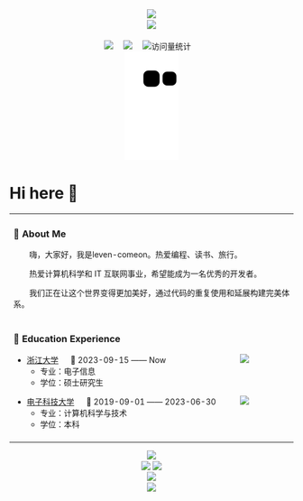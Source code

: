 <div align="center">
  <!-- dynamic typing effect 动态打字效果 -->
  <div>
    <a href="https://leven-comeon.github.io">
      <img src="https://readme-typing-svg.demolab.com?font=Fira+Code&pause=1000&width=435&lines=console.log(%22Hello%2C%20World%22);leven-comeon祝您今天愉快!&center=true&size=27" />
    </a>
  </div>

  <!-- knock code pictures 敲代码的图片 -->
  <picture>
    <source media="(prefers-color-scheme: dark)" srcset="https://cdn.jsdelivr.net/gh/sun0225SUN/sun0225SUN/assets/images/coding.gif" />
    <source media="(prefers-color-scheme: light)" srcset="https://cdn.jsdelivr.net/gh/sun0225SUN/sun0225SUN/assets/images/developer.svg" height="225px" />
    <img src="https://cdn.jsdelivr.net/gh/sun0225SUN/sun0225SUN/assets/images/coding.gif" />
  </picture>

  <!-- for beauty 留个空行好看点 -->
  <div>&nbsp;</div>

  <!-- profile logo 个人资料徽标 -->
  <div>
    <a href="https://leven-comeon.github.io"><img src="https://img.shields.io/badge/Website-博客-8c36db" /></a>&emsp;
    <a href="https://mp.sunguoqi.com"><img src="https://img.shields.io/badge/WeChat-微信-07c160" /></a>&emsp;
    <!-- visitor -->
    <img src="https://komarev.com/ghpvc/?username=leven-comeon&label=Views&color=orange&style=flat" alt="访问量统计" />&emsp;
  </div>
  
  <picture>
    <img alt="github-snake" src="https://raw.githubusercontent.com/leven-comeon/leven-comeon/main/assets/github-contribution-grid-snake.svg"> 
  </picture>

</div>

# Hi here 👋

<table align="center">
  <tr><td>
    
  ### 🤺 About Me
  
  <p>&emsp;&emsp;嗨，大家好，我是leven-comeon。热爱编程、读书、旅行。</p>
  <p>&emsp;&emsp;热爱计算机科学和 IT 互联网事业，希望能成为一名优秀的开发者。</p>
  <p>&emsp;&emsp;我们正在让这个世界变得更加美好，通过代码的重复使用和延展构建完美体系。</p>
  
  </td></tr>
  
  <tr><td>
  
  ### 🏢 Education Experience
  
  <img align="right" width="88" src="https://upload.wikimedia.org/wikipedia/en/thumb/1/16/Zhejiang_University_Logo.svg/150px-Zhejiang_University_Logo.svg.png" />
  
  - [浙江大学](https://www.zju.edu.cn/) &emsp; 📌 2023-09-15 —— Now
    - 专业：电子信息
    - 学位：硕士研究生
  
  <img align="right" width="88" src="https://upload.wikimedia.org/wikipedia/en/6/6c/UESTC_xiaohui.png" />
  
  - [电子科技大学](https://www.uestc.edu.cn/) &emsp; 📌 2019-09-01 —— 2023-06-30
    - 专业：计算机科学与技术
    - 学位：本科
  
  </td></tr>

  <tr><td>

  
</table>



  <div align="center"><img src="https://github-profile-trophy.vercel.app/?username=leven-comeon" /></div>

  <div align="center">
    <img height="137px" src="https://github-readme-stats.vercel.app/api?username=leven-comeon&hide_title=true&hide_border=true&show_icons=trueline_height=21&text_color=000&icon_color=000&bg_color=0,ea6161,ffc64d,fffc4d,52fa5a&theme=graywhite" /> 
    <img height="137px" src="https://github-readme-stats.vercel.app/api/top-langs/?username=leven-comeon&hide_title=true&hide_border=true&layout=compact&langs_count=6&text_color=000&icon_color=fff&bg_color=0,52fa5a,4dfcff,c64dff&theme=graywhite" /> 
  </div>

  <div align="center">
  <img src="https://github-readme-streak-stats.herokuapp.com/?user=leven-comeon" />
  </div>

  <div align="center">
  <img src="https://stats.justsong.cn/api/leetcode?username=leven-tr&cn=true&theme=gruvbox&lang=zh-CN" />
  </div>

<!--
**leven-comeon/leven-comeon** is a ✨ _special_ ✨ repository because its `README.md` (this file) appears on your GitHub profile.

Here are some ideas to get you started:

- 🔭 I’m currently working on ...
- 🌱 I’m currently learning ...
- 👯 I’m looking to collaborate on ...
- 🤔 I’m looking for help with ...
- 💬 Ask me about ...
- 📫 How to reach me: ...
- 😄 Pronouns: ...
- ⚡ Fun fact: ...
-->
